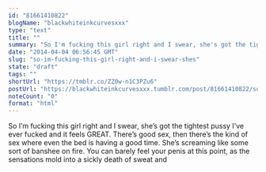```yaml
---
id: "81661410822"
blogName: "blackwhiteinkcurvesxxx"
type: "text"
title: ""
summary: "So I'm fucking this girl right and I swear, she's got the tightest pussy I've ever fucked and it feels GREAT. There's good sex,..."
date: "2014-04-04 06:56:45 GMT"
slug: "so-im-fucking-this-girl-right-and-i-swear-shes"
state: "draft"
tags: ""
shortUrl: "https://tmblr.co/ZZ0w-n1C3PZu6"
postUrl: "https://blackwhiteinkcurvesxxx.tumblr.com/post/81661410822/so-im-fucking-this-girl-right-and-i-swear-shes"
noteCount: "0"
format: "html"
---
```


So I’m fucking this girl right and I swear, she’s got the tightest pussy I’ve ever fucked and it feels GREAT. There’s good sex, then there’s the kind of sex where even the bed is having a good time. She’s screaming like some sort of banshee on fire. You can barely feel your penis at this point, as the sensations mold into a sickly death of sweat and